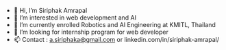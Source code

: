 - 👋 Hi, I’m Siriphak Amrapal
- 👀 I’m interested in web development and AI
- 🌱 I’m currently enrolled Robotics and AI Engineering at KMITL, Thailand
- 💞️ I’m looking for internship program for web developer
- 📫 Contact : a.siriphaka@gmail.com or linkedin.com/in/siriphak-amrapal/

<!---
asiriphak/asiriphak is a ✨ special ✨ repository because its `README.md` (this file) appears on your GitHub profile.
You can click the Preview link to take a look at your changes.
--->
